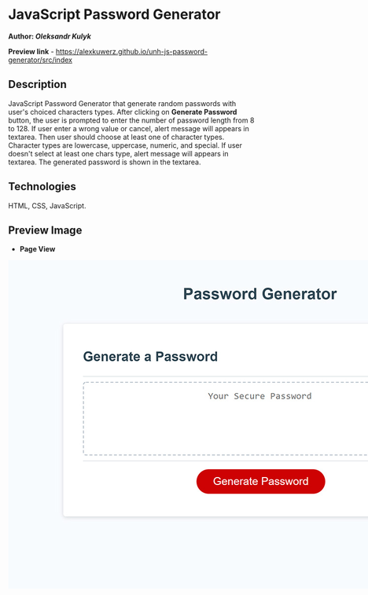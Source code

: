 # JavaScript Password Generator

**Author: _Oleksandr Kulyk_**

**Preview link** - https://alexkuwerz.github.io/unh-js-password-generator/src/index

## Description

JavaScript Password Generator that generate random passwords with user's choiced characters types. After clicking on **Generate Password** button, the user is prompted to enter the number of password length from 8 to 128. If user enter a wrong value or cancel, alert message will appears in textarea. Then user should choose at least one of character types. Character types are lowercase, uppercase, numeric, and special. If user doesn't select at least one chars type, alert message will appears in textarea. The generated password is shown in the textarea.

## Technologies

HTML, CSS, JavaScript.

## Preview Image

* **Page View**

<img src="./res/page-preview.jpg" alt="Page preview" style="max-width: 1024px;"/>
